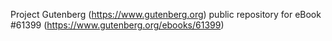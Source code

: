 Project Gutenberg (https://www.gutenberg.org) public repository for
eBook #61399 (https://www.gutenberg.org/ebooks/61399)
